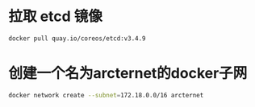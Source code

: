 # 拉取 etcd 镜像
```bash
docker pull quay.io/coreos/etcd:v3.4.9
```

# 创建一个名为arcternet的docker子网
```bash
docker network create --subnet=172.18.0.0/16 arcternet
```
